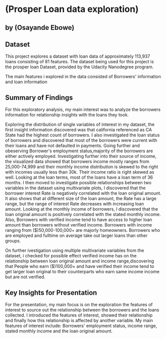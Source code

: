 # (Prosper Loan data exploration)
## by (Osayande Ebowe)


## Dataset

This project explores a dataset with loan data of approximately 113,937 loans consisting of 81 features. The dataset being used for this project is the prosper loan Dataset, provided by the Udacity Nanodegree program.

The main features i explored in the data consisted of Borrowers' information and loan information


## Summary of Findings

For this exploratory analysis, my main interest was to analyze the borrowers information for relationship insights with the loans they took.

Exploring the distribution of single variables of interest in my dataset, the first insight information discovered was that california referenced as CA State had the highest count of borrowers. I also investigated the loan status of borrowers and discovered that most of the borrowers were current with their loans and have not defaulted in payments. Going further and obeserving Borrower's employment status,majority of the borrowers are either actively employed. Investigating further into their source of income, the visualized data showed that borrowers income mostly ranges from 25,000-74,999 and their monthly income distribution is skewed to the right with incomes usually less than 30k. Their income ratio is right skewed as well. Looking at the loan terms, most of the loans have a loan term of 36 months. I then moved to investigate possible relationships between two variables in the dataset using multivariate plots, I discovered that the borrower interest Rate is negatively correlated with the loan original amount. It also shows that at different size of the loan amount, the Rate has a large range, but the range of interest Rate decreases with increasing loan amount. Looking at the monthly income of borrowers, I discovered that the loan original amount is positively correlated with the stated monthly income. Also, Borrowers with verified income tend to have access to higher loan amount than borrowers without verified income. Borrowers with income ranging from ($)50,000-100,000+ are majorly homeowners. Borrowers who are employed and fulltime on average take out larger loans than other groups.

On further ivestigation using multiple multivariate variables from the dataset, i checked for possible effect verified income has on the relationship between loan original amount and income range,discovering that People who earn ($)100,000+ and have verified their income tend to get larger loan original to their counterparts who earn same income income but are not verified.
## Key Insights for Presentation

For the presentation, my main focus is on the exploration the features of interest to source out the relationship between the borrowers and the loans collected. I introduced the features of interest, showed their relationship and finally how this relationship is affected by another variable. My main features of interest include: Borrowers' employment status, income range, stated monthly income and the loan original amount.